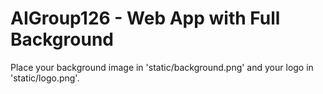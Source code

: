 # AIGroup126 - Web App with Full Background
Place your background image in 'static/background.png' and your logo in 'static/logo.png'.
